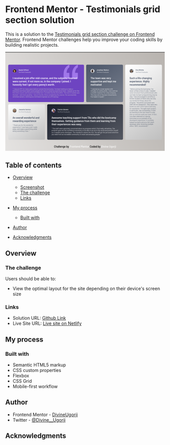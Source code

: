 # Frontend Mentor - Testimonials grid section solution

This is a solution to the [Testimonials grid section challenge on Frontend Mentor](https://www.frontendmentor.io/challenges/testimonials-grid-section-Nnw6J7Un7). Frontend Mentor challenges help you improve your coding skills by building realistic projects.

![](./design/div-shot.png)

## Table of contents

- [Overview](#overview)

  - [Screenshot](#screenshot)
  - [The challenge](#the-challenge)
  - [Links](#links)

- [My process](#my-process)
  - [Built with](#built-with)
- [Author](#author)
- [Acknowledgments](#acknowledgments)

## Overview

### The challenge

Users should be able to:

- View the optimal layout for the site depending on their device's screen size

### Links

- Solution URL: [Github Link](https://github.com/DivineUgorji/testimonials-grid-section-main)
- Live Site URL: [Live site on Netlify](https://your-live-site-url.com)

## My process

### Built with

- Semantic HTML5 markup
- CSS custom properties
- Flexbox
- CSS Grid
- Mobile-first workflow

## Author

- Frontend Mentor - [DivineUgorji](https://www.frontendmentor.io/profile/DivineUgorji)
- Twitter - [@Divine\_\_Ugorji](https://www.twitter.com/divine__ugorji)

## Acknowledgments
